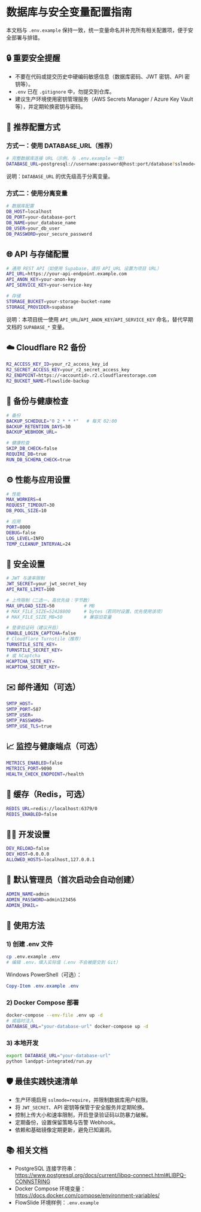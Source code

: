 # 数据库与安全变量配置指南

本文档与 `.env.example` 保持一致，统一变量命名并补充所有相关配置项，便于安全部署与排错。

## 🔒 重要安全提醒

- 不要在代码或提交历史中硬编码敏感信息（数据库密码、JWT 密钥、API 密钥等）。
- `.env` 已在 `.gitignore` 中，勿提交到仓库。
- 建议生产环境使用密钥管理服务（AWS Secrets Manager / Azure Key Vault 等），并定期轮换密钥与密码。

## 📝 推荐配置方式

### 方式一：使用 DATABASE_URL（推荐）

```bash
# 完整数据库连接 URL（示例，与 .env.example 一致）
DATABASE_URL=postgresql://username:password@host:port/database?sslmode=require&options=-c%20search_path%3Dschema,public
```

说明：`DATABASE_URL` 的优先级高于分离变量。

### 方式二：使用分离变量

```bash
# 数据库配置
DB_HOST=localhost
DB_PORT=your-database-port
DB_NAME=your_database_name
DB_USER=your_db_user
DB_PASSWORD=your_secure_password
```

## 🌐 API 与存储配置

```bash
# 通用 REST API（如使用 Supabase，请将 API_URL 设置为项目 URL）
API_URL=https://your-api-endpoint.example.com
API_ANON_KEY=your-anon-key
API_SERVICE_KEY=your-service-key

# 存储
STORAGE_BUCKET=your-storage-bucket-name
STORAGE_PROVIDER=supabase
```

说明：本项目统一使用 `API_URL`/`API_ANON_KEY`/`API_SERVICE_KEY` 命名，替代早期文档的 `SUPABASE_*` 变量。

## ☁️ Cloudflare R2 备份

```bash
R2_ACCESS_KEY_ID=your_r2_access_key_id
R2_SECRET_ACCESS_KEY=your_r2_secret_access_key
R2_ENDPOINT=https://<accountid>.r2.cloudflarestorage.com
R2_BUCKET_NAME=flowslide-backup
```

## 💾 备份与健康检查

```bash
# 备份
BACKUP_SCHEDULE="0 2 * * *"   # 每天 02:00
BACKUP_RETENTION_DAYS=30
BACKUP_WEBHOOK_URL=

# 健康检查
SKIP_DB_CHECK=false
REQUIRE_DB=true
RUN_DB_SCHEMA_CHECK=true
```

## ⚙️ 性能与应用设置

```bash
# 性能
MAX_WORKERS=4
REQUEST_TIMEOUT=30
DB_POOL_SIZE=10

# 应用
PORT=8000
DEBUG=false
LOG_LEVEL=INFO
TEMP_CLEANUP_INTERVAL=24
```

## 🔐 安全设置

```bash
# JWT 与速率限制
JWT_SECRET=your_jwt_secret_key
API_RATE_LIMIT=100

# 上传限制（二选一，高优先级：字节数）
MAX_UPLOAD_SIZE=50           # MB
# MAX_FILE_SIZE=52428800     # bytes（若同时设置，优先使用该项）
# MAX_FILE_SIZE_MB=50        # 兼容旧变量

# 登录验证码（建议开启）
ENABLE_LOGIN_CAPTCHA=false
# Cloudflare Turnstile（推荐）
TURNSTILE_SITE_KEY=
TURNSTILE_SECRET_KEY=
# 或 hCaptcha
HCAPTCHA_SITE_KEY=
HCAPTCHA_SECRET_KEY=
```

## ✉️ 邮件通知（可选）

```bash
SMTP_HOST=
SMTP_PORT=587
SMTP_USER=
SMTP_PASSWORD=
SMTP_USE_TLS=true
```

## 📈 监控与健康端点（可选）

```bash
METRICS_ENABLED=false
METRICS_PORT=9090
HEALTH_CHECK_ENDPOINT=/health
```

## 🧠 缓存（Redis，可选）

```bash
REDIS_URL=redis://localhost:6379/0
REDIS_ENABLED=false
```

## 👩‍💻 开发设置

```bash
DEV_RELOAD=false
DEV_HOST=0.0.0.0
ALLOWED_HOSTS=localhost,127.0.0.1
```

## 👤 默认管理员（首次启动会自动创建）

```bash
ADMIN_NAME=admin
ADMIN_PASSWORD=admin123456
ADMIN_EMAIL=
```

## 🚀 使用方法

### 1) 创建 .env 文件

```bash
cp .env.example .env
# 编辑 .env，填入实际值（.env 不会被提交到 Git）
```

Windows PowerShell（可选）：

```powershell
Copy-Item .env.example .env
```

### 2) Docker Compose 部署

```bash
docker-compose --env-file .env up -d
# 或临时注入
DATABASE_URL="your-database-url" docker-compose up -d
```

### 3) 本地开发

```bash
export DATABASE_URL="your-database-url"
python landppt-integrated/run.py
```

## 🛡️ 最佳实践快速清单

- 生产环境启用 `sslmode=require`，并限制数据库用户权限。
- 将 `JWT_SECRET`、API 密钥等保管于安全服务并定期轮换。
- 控制上传大小和速率限制，开启登录验证码以防暴力破解。
- 定期备份，设置保留策略与告警 Webhook。
- 依赖和基础镜像定期更新，避免已知漏洞。

## 📚 相关文档

- PostgreSQL 连接字符串：https://www.postgresql.org/docs/current/libpq-connect.html#LIBPQ-CONNSTRING
- Docker Compose 环境变量：https://docs.docker.com/compose/environment-variables/
- FlowSlide 环境样例：`.env.example`
